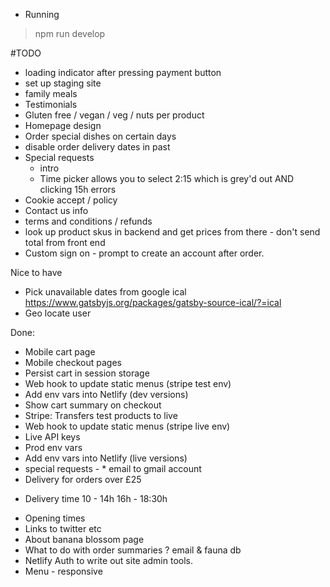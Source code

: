 * Running

> npm run develop


#TODO

* loading indicator after pressing payment button
* set up staging site
* family meals
* Testimonials
* Gluten free / vegan / veg / nuts per product
* Homepage design
* Order special dishes on certain days
* disable order delivery dates in past
* Special requests
  - intro 
  * Time picker allows you to select 2:15 which is grey'd out AND clicking 15h errors
* Cookie accept / policy
* Contact us info
* terms and conditions / refunds
* look up product skus in backend and get prices from there - don't send total from front end
* Custom sign on - prompt to create an account after order.

Nice to have
* Pick unavailable dates from google ical https://www.gatsbyjs.org/packages/gatsby-source-ical/?=ical
* Geo locate user

Done:
* Mobile cart page
* Mobile checkout pages
* Persist cart in session storage
* Web hook to update static menus (stripe test env)
* Add env vars into Netlify (dev versions)
* Show cart summary on checkout
* Stripe: Transfers test products to live
* Web hook to update static menus (stripe live env)
* Live API keys
* Prod env vars
* Add env vars into Netlify (live versions)
* special requests  -   * email to gmail account
* Delivery for orders over £25
- Delivery time 10 - 14h 16h - 18:30h
* Opening times
* Links to twitter etc
* About banana blossom page
* What to do with order summaries ? email & fauna db
* Netlify Auth to write out site admin tools.
* Menu - responsive
